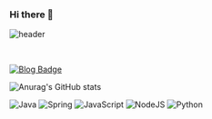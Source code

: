 ### Hi there 👋


<!--
**SOULIKK/SOULIKK** is a ✨ _special_ ✨ repository because its `README.md` (this file) appears on your GitHub profile.

Here are some ideas to get you started:

- 🔭 I’m currently working on ...
- 🌱 I’m currently learning ...
- 👯 I’m looking to collaborate on ...
- 🤔 I’m looking for help with ...
- 💬 Ask me about ...
- 📫 How to reach me: ...
- 😄 Pronouns: ...
- ⚡ Fun fact: ...
-->


![header](https://capsule-render.vercel.app/api?type=wave&color=457CCC&height=200&section=header&text=MinseongKim%20&fontSize=90&animation=fadeIn&FontColor=#FFFFFF)

<br>


[![Blog Badge](http://img.shields.io/badge/-Tech%20blog-black?style=flat-square&logo=github&link=https://velog.io/@newnormal21)](https://velog.io/@newnormal21)

![Anurag's GitHub stats](https://github-readme-stats.vercel.app/api?username=SOULIKK&show_icons=true&theme=radical)

	
	
	
<img alt="Java" src="https://img.shields.io/badge/java-%23ED8B00.svg?style=for-the-badge&logo=java&logoColor=white"/>&nbsp;<img alt="Spring" src="https://img.shields.io/badge/spring-%236DB33F.svg?style=for-the-badge&logo=spring&logoColor=white"/>&nbsp;<img alt="JavaScript" src="https://img.shields.io/badge/javascript-%23323330.svg?style=for-the-badge&logo=javascript&logoColor=%23F7DF1E"/>&nbsp;<img alt="NodeJS" src="https://img.shields.io/badge/node.js-%2343853D.svg?style=for-the-badge&logo=node-dot-js&logoColor=white"/>&nbsp;<img alt="Python" src="https://img.shields.io/badge/python-%2314354C.svg?style=for-the-badge&logo=python&logoColor=white"/>



<!-- [![Velog's GitHub stats](https://velog-readme-stats.vercel.app/api?name=newnormal21&color=dark)](https://github.com/eungyeole/velog-readme-stats) ->
